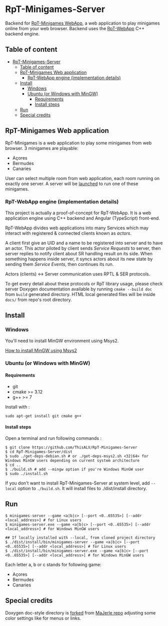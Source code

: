# RpT-Minigames-Server

Backend for [RpT-Minigames WebApp](#rpt-minigames-web-application), a web application to play minigames online from your web browser. Backend uses the [RpT-WebApp](#rpt-webapp-engine-implementation-details) C++ backend engine.

## Table of content

* [RpT-Minigames-Server](#rpt-minigames-server)
  * [Table of content](#table-of-content)
  * [RpT-Minigames Web application](#rpt-minigames-web-application)
    * [RpT-WebApp engine (implementation details)](#rpt-webapp-engine-implementation-details)
  * [Install](#install)
    * [Windows](#windows)
    * [Ubuntu (or Windows with MinGW)](#ubuntu-or-windows-with-mingw)
      * [Requirements](#requirements)
      * [Install steps](#install-steps)
  * [Run](#run)
  * [Special credits](#special-credits)

## RpT-Minigames Web application

RpT-Minigames is a web application to play some minigames from web browser. 3 minigames are playable:
- Açores
- Bermudes
- Canaries

User can select multiple room from web application, each room running on exactly one server.
A server will be [launched](#run) to run one of these minigames.

### RpT-WebApp engine (implementation details)

This project is actually a proof-of-concept for RpT-WebApp. It is a web application engine
using C++ backend and Angular (TypeScript) front-end.

RpT-WebApp divides web applications into many Services which may interact with
registered & connected clients known as *actors*.

A client first give an UID and a name to be registered into server and to have
an actor. This actor piloted by client sends *Service Requests* to server,
then server replies to notify client about SR handling result on its side.
When something happens inside server, it syncs actors about its new state by
sending them *Service Events*, then continues its run.

Actors (clients) <-> Server communication uses RPTL & SER protocols.

To get every detail about these protocols or RpT library usage, please check server
Doxygen documentation available by running `cmake --build doc` from `build`
generated directory. HTML local generated files will be inside `docs/` from
repo's root directory.

## Install

### Windows

You'll need to install MinGW environment using Msys2.

[How to install MinGW using Msys2](https://www.msys2.org/wiki/MSYS2-installation/)

### Ubuntu (or Windows with MinGW)

#### Requirements

- git
- cmake >= 3.12
- g++ >= 7

Install with :

```shell
sudo apt-get install git cmake g++
```

#### Install steps

Open a terminal and run following commands :

```shell
$ git clone https://github.com/ThisALV/RpT-Minigames-Server
$ cd RpT-Minigames-Server/dist
$ sudo ./get-deps-debian.sh # or ./get-deps-msys2.sh <32|64> for Windows MinGW users depending on current system architecture
$ cd ..
$ ./build.sh # add --mingw option if you're Windows MinGW user
$ sudo ./install.sh
```

If you don't want to install RpT-Minigames-Server at system level, add `--local` option to `./build.sh`.
It will install files to ./dist/install directory.

## Run

```shell
$ minigames-server --game <a|b|c> [--port <0..65535>] [--addr <local_address>] # for Linux users
$ minigames-server.exe --game <a|b|c> [--port <0..65535>] [--addr <local_address>] # for Windows MinGW users

## If locally installed with --local, from cloned project directory
$ ./dist/install/bin/minigames-server --game <a|b|c> [--port <0..65535>] [--addr <local_address>] # for Linux users
$ ./dist/install/bin/minigames-server.exe --game <a|b|c> [--port <0..65535>] [--addr <local_address>] # for Windows MinGW users
```

Each letter a, b or c stands for following game:
- Açores
- Bermudes
- Canaries


## Special credits

Doxygen doc-style directory is [forked](https://github.com/ThisALV/doxygen-dark-theme) from [MaJerle repo](https://github.com/MaJerle/doxygen-dark-theme) adjusting some color settings like for menus or links.